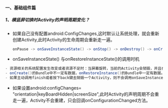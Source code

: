 #### 一、基础组件篇

##### 1、横竖屏切换时Activity的声明周期变化？

- 如果自己没有配置android:ConfigChanges,这时默认让系统处理，就会重新创建Activity,此时Activity的生命周期会重新走一遍。 

  ```java
  onPause -> onSaveInstanceState() -> onStop() -> onDestroy() -> onCreate() -> onStart() ->onRestoreInstance() ->  onResume()
  ```

- onSaveInstanceState() 与onRestoreInstanceState()的调用时机

```java
- 资源相关的系统配置发生改变或者资源不足时：当屏幕旋转，当前的Activity会销毁，并且在onStop之前回调onSaveInstanceState保存数据，在重新创建Activity的时候onStart之后回调onRestoreInstanceState。
- onCreate()的Bundle中不一定有数据，onRestoreInstance()的Bundle中一定有数据。
- 如果主动调用finish或者按下back键去销毁一个Activity，则不会调用onSaveInstanceState()。
```

- 如果设置android:configChanges= "orientation|keyBoardHidden|screenSize",此时Activity的声明周期不会重走一遍，Activity不会重建，只会回调onConfigurationChanged方法。